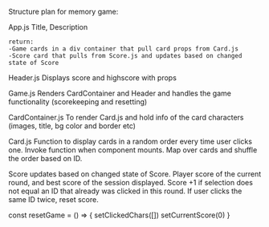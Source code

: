Structure plan for memory game:

App.js
Title, Description

    return:
    -Game cards in a div container that pull card props from Card.js
    -Score card that pulls from Score.js and updates based on changed state of Score

Header.js
Displays score and highscore with props

Game.js
Renders CardContainer and Header and handles the game functionality (scorekeeping and resetting)

CardContainer.js
To render Card.js and hold info of the card characters (images, title, bg color and border etc)

Card.js
Function to display cards in a random order every time user clicks one. Invoke function when component mounts. Map over cards and shuffle the order based on ID.

Score
updates based on changed state of Score. Player score of the current round, and best score of the session displayed. Score +1 if selection does not equal an ID that already was clicked in this round. If user clicks the same ID twice, reset score.

const resetGame = () => {
setClickedChars([])
setCurrentScore(0)
}
